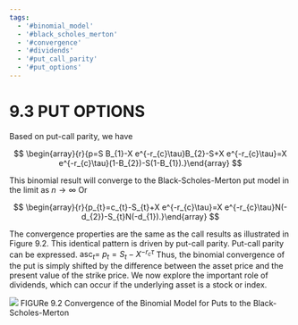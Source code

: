 ```yaml
---
tags:
  - '#binomial_model'
  - '#black_scholes_merton'
  - '#convergence'
  - '#dividends'
  - '#put_call_parity'
  - '#put_options'
---
```

# 9.3 PUT OPTIONS

Based on put-call parity, we have

$$
\begin{array}{r}{p=S B_{1}-X e^{-r_{c}\tau}B_{2}-S+X e^{-r_{c}\tau}=X e^{-r_{c}\tau}(1-B_{2})-S(1-B_{1}).}\end{array}
$$

This binomial result will converge to the Black-Scholes-Merton put model in the limit as $n\to\infty$ Or

$$
\begin{array}{r}{p_{t}=c_{t}-S_{t}+X e^{-r_{c}\tau}=X e^{-r_{c}\tau}N(-d_{2})-S_{t}N(-d_{1}).}\end{array}
$$

The convergence properties are the same as the call results as illustrated in Figure 9.2.
This identical pattern is driven by put-call parity. Put-call parity can be expressed. $\mathsf{a s c}_{t}=$ $\scriptstyle{p_{t}=S_{t}-X^{-r_{c}\tau}}$ Thus, the binomial convergence of the put is simply shifted by the difference between the asset price and the present value of the strike price.
We now explore the important role of dividends, which can occur if the underlying asset is a stock or index.

![](535e39cbf9ef7a141d3e97ac0926979c8fcd5ca83209fc7a49e6358b4e6ed3fa.jpg)
FIGURe 9.2  Convergence of the Binomial Model for Puts to the Black-Scholes-Merton
